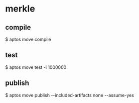 # merkle


## compile
$ aptos move compile

## test
$ aptos move test -i 1000000

## publish
$ aptos move publish --included-artifacts none --assume-yes
